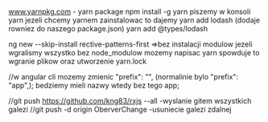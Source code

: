 www.yarnpkg.com - yarn package
npm install -g yarn
piszemy w konsoli yarn
jezeli chcemy yarnem zainstalowac to dajemy 
yarn add lodash (dodaje rowniez do naszego package.json)
yarn add @types/lodash

ng new --skip-install rective-patterns-first =>bez instalacji modulow
jezeli wgralismy wszystko bez node_modulow mozemy napisac yarn
spowduje to wgranie plikow oraz utworzenie yarn.lock

//w angular cli mozemy zmienic "prefix": "", (normalinie bylo "prefix": "app",); bedziemy mieli nazwy wtedy bez tego app;


//git push https://github.com/kng83/rxjs --all -wyslanie gitem wszystkich galezi
//git push -d origin OberverChange -usuniecie galezi zdalnej